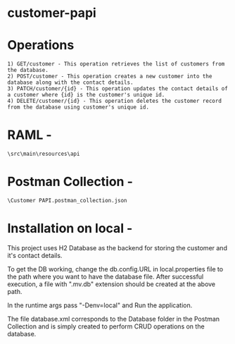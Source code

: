 # customer-papi
# Operations
	1) GET/customer - This operation retrieves the list of customers from the database.
	2) POST/customer - This operation creates a new customer into the database along with the contact details.
	3) PATCH/customer/{id} - This operation updates the contact details of a customer where {id} is the customer's unique id.
	4) DELETE/customer/{id} - This operation deletes the customer record from the database using customer's unique id.
	
	
# RAML - 
	\src\main\resources\api

# Postman Collection - 
	\Customer PAPI.postman_collection.json

# Installation on local - 

This project uses H2 Database as the backend for storing the customer and it's contact details.

To get the DB working, change the db.config.URL in local.properties file to the path where you want to have the database file.
After successful execution, a file with ".mv.db" extension should be created at the above path. 

In the runtime args pass "-Denv=local" and Run the application.

The file database.xml corresponds to the Database folder in the Postman Collection and is simply created to perform CRUD operations
on the database. 


	
